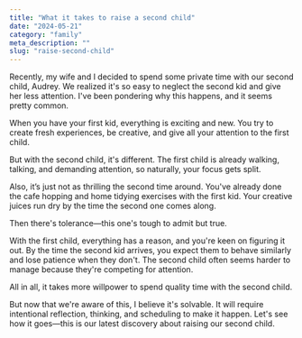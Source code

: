 ```yaml
---
title: "What it takes to raise a second child"
date: "2024-05-21"
category: "family"
meta_description: ""
slug: "raise-second-child"
---
```


Recently, my wife and I decided to spend some private time with our second child, Audrey. We realized it's so easy to neglect the second kid and give her less attention. I've been pondering why this happens, and it seems pretty common.

When you have your first kid, everything is exciting and new. You try to create fresh experiences, be creative, and give all your attention to the first child.

But with the second child, it's different. The first child is already walking, talking, and demanding attention, so naturally, your focus gets split.

Also, it’s just not as thrilling the second time around. You've already done the cafe hopping and home tidying exercises with the first kid. Your creative juices run dry by the time the second one comes along.

Then there's tolerance—this one's tough to admit but true.

With the first child, everything has a reason, and you're keen on figuring it out. By the time the second kid arrives, you expect them to behave similarly and lose patience when they don't. The second child often seems harder to manage because they're competing for attention.

All in all, it takes more willpower to spend quality time with the second child.

But now that we're aware of this, I believe it's solvable. It will require intentional reflection, thinking, and scheduling to make it happen. Let's see how it goes—this is our latest discovery about raising our second child.